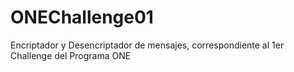 # ONEChallenge01
Encriptador y Desencriptador de mensajes, correspondiente al 1er Challenge del Programa ONE
